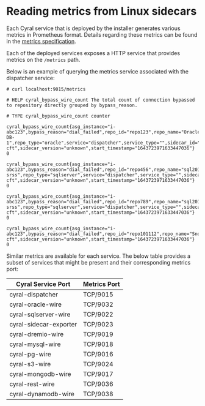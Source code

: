 # Reading metrics from Linux sidecars

Each Cyral service that is deployed by the installer generates various
metrics in Prometheus format. Details regarding these metrics can be
found in the [metrics specification](../../sidecars/monitoring/metrics.mdx).

Each of the deployed services exposes a HTTP service that provides
metrics on the `/metrics` path.

Below is an example of querying the metrics service associated with
the dispatcher service:

```
# curl localhost:9015/metrics

# HELP cyral_bypass_wire_count The total count of connection bypassed to repository directly grouped by bypass_reason.

# TYPE cyral_bypass_wire_count counter

cyral_bypass_wire_count{asg_instance="i-abc123",bypass_reason="dial_failed",repo_id="repo123",repo_name="Oracle-DB-1",repo_type="oracle",service="dispatcher",service_type="",sidecar_id="sidecar1234",sidecar_name="aws-cft",sidecar_version="unknown",start_timestamp="1643723971633447036"} 0

cyral_bypass_wire_count{asg_instance="i-abc123",bypass_reason="dial_failed",repo_id="repo456",repo_name="sql2019-srss",repo_type="sqlserver",service="dispatcher",service_type="",sidecar_id="sidecar1234",sidecar_name="aws-cft",sidecar_version="unknown",start_timestamp="1643723971633447036"} 0

cyral_bypass_wire_count{asg_instance="i-abc123",bypass_reason="dial_failed",repo_id="repo789",repo_name="sql2016-srss",repo_type="sqlserver",service="dispatcher",service_type="",sidecar_id="sidecar1234",sidecar_name="aws-cft",sidecar_version="unknown",start_timestamp="1643723971633447036"} 0

cyral_bypass_wire_count{asg_instance="i-abc123",bypass_reason="dial_failed",repo_id="repo101112",repo_name="Snowflake",repo_type="snowflake",service="dispatcher",service_type="",sidecar_id="sidecar1234",sidecar_name="aws-cft",sidecar_version="unknown",start_timestamp="1643723971633447036"} 0
```

Similar metrics are available for each service. The below table
provides a subset of services that might be present and their
corresponding metrics port:

| Cyral Service Port | Metrics Port |
| -- | -- |
| cyral-dispatcher | TCP/9015 |
| cyral-oracle-wire | TCP/9032 |
| cyral-sqlserver-wire | TCP/9022 |
| cyral-sidecar-exporter | TCP/9023 |
| cyral-dremio-wire | TCP/9019 |
| cyral-mysql-wire | TCP/9018 |
| cyral-pg-wire | TCP/9016 |
| cyral-s3-wire | TCP/9024 |
| cyral-mongodb-wire | TCP/9017 |
| cyral-rest-wire | TCP/9036 |
| cyral-dynamodb-wire | TCP/9038 |
